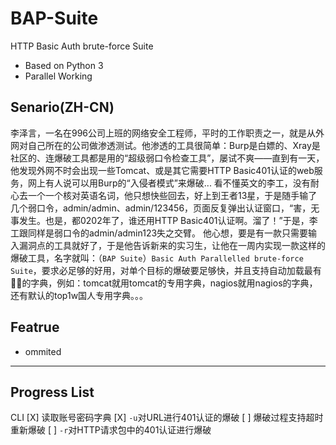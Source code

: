 # BAP-Suite
HTTP Basic Auth brute-force Suite

- Based on Python 3
- Parallel Working

## Senario(ZH-CN)
李泽言，一名在996公司上班的网络安全工程师，平时的工作职责之一，就是从外网对自己所在的公司做渗透测试。他渗透的工具很简单：Burp是白嫖的、Xray是社区的、连爆破工具都是用的“超级弱口令检查工具”，屡试不爽——直到有一天，他发现外网不时会出现一些Tomcat、或是其它需要HTTP Basic401认证的web服务，网上有人说可以用Burp的“入侵者模式”来爆破...
看不懂英文的李工，没有耐心去一个一个核对英语名词，他只想快些回去，好上到王者13星，于是随手输了几个弱口令，admin/admin、admin/123456，页面反复弹出认证窗口，“害，无事发生。也是，都0202年了，谁还用HTTP Basic401认证啊。溜了！”于是，李工跟同样是弱口令的admin/admin123失之交臂。
他心想，要是有一款只需要输入漏洞点的工具就好了，于是他告诉新来的实习生，让他在一周内实现一款这样的爆破工具，名字就叫：（`BAP Suite`）`Basic Auth Parallelled brute-force Suite`，要求必足够的好用，对单个目标的爆破要足够快，并且支持自动加载最有🐂🍺的字典，例如：tomcat就用tomcat的专用字典，nagios就用nagios的字典，还有默认的top1w国人专用字典。。。


## Featrue
- ommited


---------
## Progress List
CLI
[X] 读取账号密码字典
[X] `-u`对URL进行401认证的爆破
[ ] 爆破过程支持超时重新爆破
[ ] `-r`对HTTP请求包中的401认证进行爆破

